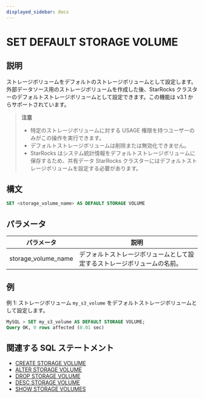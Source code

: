 ```yaml
---
displayed_sidebar: docs
---
```


# SET DEFAULT STORAGE VOLUME

## 説明

ストレージボリュームをデフォルトのストレージボリュームとして設定します。外部データソース用のストレージボリュームを作成した後、StarRocks クラスターのデフォルトストレージボリュームとして設定できます。この機能は v3.1 からサポートされています。

> **注意**
>
> - 特定のストレージボリュームに対する USAGE 権限を持つユーザーのみがこの操作を実行できます。
> - デフォルトストレージボリュームは削除または無効化できません。
> - StarRocks はシステム統計情報をデフォルトストレージボリュームに保存するため、共有データ StarRocks クラスターにはデフォルトストレージボリュームを設定する必要があります。

## 構文

```SQL
SET <storage_volume_name> AS DEFAULT STORAGE VOLUME
```

## パラメータ

| **パラメータ**       | **説明**                                              |
| ------------------- | ------------------------------------------------------------ |
| storage_volume_name | デフォルトストレージボリュームとして設定するストレージボリュームの名前。 |

## 例

例 1: ストレージボリューム `my_s3_volume` をデフォルトストレージボリュームとして設定します。

```SQL
MySQL > SET my_s3_volume AS DEFAULT STORAGE VOLUME;
Query OK, 0 rows affected (0.01 sec)
```

## 関連する SQL ステートメント

- [CREATE STORAGE VOLUME](CREATE_STORAGE_VOLUME.md)
- [ALTER STORAGE VOLUME](ALTER_STORAGE_VOLUME.md)
- [DROP STORAGE VOLUME](DROP_STORAGE_VOLUME.md)
- [DESC STORAGE VOLUME](DESC_STORAGE_VOLUME.md)
- [SHOW STORAGE VOLUMES](SHOW_STORAGE_VOLUMES.md)